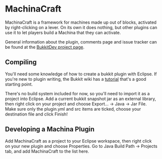 MachinaCraft
============

MachinaCraft is a framework for machines made up out of blocks, activated by
right-clicking on a lever. On its own it does nothing, but other plugins can use
it to let players build a Machina that they can activate.

General information about the plugin, comments page and issue tracker can be
found at the [BukkitDev project page][project].

[project]: http://dev.bukkit.org/server-mods/machinacraft

Compiling
---------

You'll need some knowledge of how to create a bukkit plugin with Eclipse.
If you're new to plugin writing, the Bukkit wiki has a [tutorial][] that's a
good starting point.

[tutorial]: http://wiki.bukkit.org/Plugin_Tutorial

There's no build system included for now, so you'll need to import it as a
project into Eclipse. Add a current bukkit snapshot jar as an external library,
then right click on your project and choose Export... -> Java -> Jar File.
Make sure only the plugin.yml and src items are ticked, choose your destination
file and click Finish!

Developing a Machina Plugin
---------------------------

Add MachinaCraft as a project to your Eclipse workspace, then right click on
your new plugin and choose Properties. Go to Java Build Path -> Projects tab,
and add MachinaCraft to the list here.